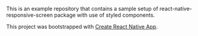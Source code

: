 This is an example repository that contains a sample setup of react-native-responsive-screen package with use of styled components.

This project was bootstrapped with [Create React Native App](https://github.com/react-community/create-react-native-app).